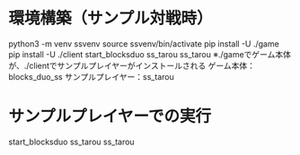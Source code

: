 # 環境構築（サンプル対戦時）
python3 -m venv ssvenv
source ssvenv/bin/activate
pip install -U ./game
pip install -U ./client
start_blocksduo ss_tarou ss_tarou
※./gameでゲーム本体が、./clientでサンプルプレイヤーがインストールされる
ゲーム本体：blocks_duo_ss
サンプルプレイヤー：ss_tarou

# サンプルプレイヤーでの実行
start_blocksduo ss_tarou ss_tarou

